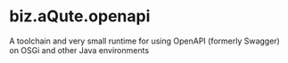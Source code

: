 # biz.aQute.openapi
A toolchain and very small runtime for using OpenAPI (formerly Swagger) on OSGi and other Java environments
